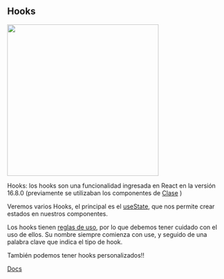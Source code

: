## Hooks

<img src="https://media.giphy.com/media/9p8hgZoQjj9y8/giphy.gif" width="350" />

Hooks: los hooks son una funcionalidad ingresada en React en la versión 16.8.0 (previamente se utilizaban los componentes de [Clase](./05-Class-Components.md) )

Veremos varios Hooks, el principal es el [useState](./04-useState), que nos permite crear estados en nuestros componentes.

Los hooks tienen [reglas de uso](https://es.reactjs.org/docs/hooks-rules.html), por lo que debemos tener cuidado con el uso de ellos.
Su nombre siempre comienza con use, y seguido de una palabra clave que indica el tipo de hook.

También podemos tener hooks personalizados!!

[Docs](https://es.reactjs.org/docs/hooks-intro.html)
